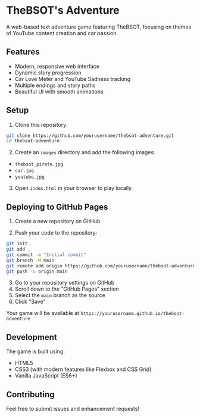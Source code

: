 # TheBSOT's Adventure

A web-based text adventure game featuring TheBSOT, focusing on themes of YouTube content creation and car passion.

## Features

- Modern, responsive web interface
- Dynamic story progression
- Car Love Meter and YouTube Sadness tracking
- Multiple endings and story paths
- Beautiful UI with smooth animations

## Setup

1. Clone this repository:
```bash
git clone https://github.com/yourusername/thebsot-adventure.git
cd thebsot-adventure
```

2. Create an `images` directory and add the following images:
- `thebsot_pirate.jpg`
- `car.jpg`
- `youtube.jpg`

3. Open `index.html` in your browser to play locally.

## Deploying to GitHub Pages

1. Create a new repository on GitHub

2. Push your code to the repository:
```bash
git init
git add .
git commit -m "Initial commit"
git branch -M main
git remote add origin https://github.com/yourusername/thebsot-adventure.git
git push -u origin main
```

3. Go to your repository settings on GitHub
4. Scroll down to the "GitHub Pages" section
5. Select the `main` branch as the source
6. Click "Save"

Your game will be available at `https://yourusername.github.io/thebsot-adventure`

## Development

The game is built using:
- HTML5
- CSS3 (with modern features like Flexbox and CSS Grid)
- Vanilla JavaScript (ES6+)

## Contributing

Feel free to submit issues and enhancement requests! 